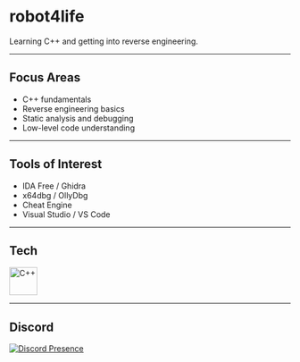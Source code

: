 # robot4life

Learning C++ and getting into reverse engineering.

---

## Focus Areas

- C++ fundamentals  
- Reverse engineering basics  
- Static analysis and debugging  
- Low-level code understanding

---

## Tools of Interest

- IDA Free / Ghidra  
- x64dbg / OllyDbg  
- Cheat Engine  
- Visual Studio / VS Code

---

## Tech

<img src="https://upload.wikimedia.org/wikipedia/commons/1/18/ISO_C%2B%2B_Logo.svg" alt="C++" width="50"/>



---

## Discord

[![Discord Presence](https://lanyard.cnrad.dev/api/your-discord-id?hideDiscriminators=true&idleMessage=Offline)](https://discord.com/users/your-discord-id)
